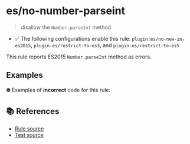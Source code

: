 # es/no-number-parseint
> disallow the `Number.parseInt` method

- ✅ The following configurations enable this rule: `plugin:es/no-new-in-es2015`, `plugin:es/restrict-to-es3`, and `plugin:es/restrict-to-es5`

This rule reports ES2015 `Number.parseInt` method as errors.

## Examples

⛔ Examples of **incorrect** code for this rule:

<eslint-playground type="bad" code="/*eslint es/no-number-parseint: error */
const b = Number.parseInt(value)
" />

## 📚 References

- [Rule source](https://github.com/mysticatea/eslint-plugin-es/blob/v4.1.0/lib/rules/no-number-parseint.js)
- [Test source](https://github.com/mysticatea/eslint-plugin-es/blob/v4.1.0/tests/lib/rules/no-number-parseint.js)

